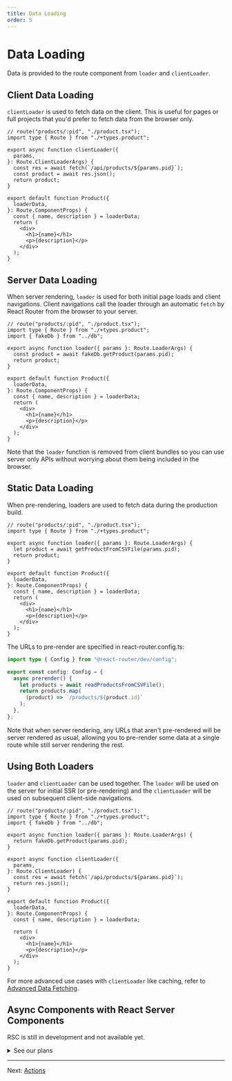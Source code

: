 ```yaml
---
title: Data Loading
order: 5
---
```


# Data Loading

Data is provided to the route component from `loader` and `clientLoader`.

## Client Data Loading

`clientLoader` is used to fetch data on the client. This is useful for pages or full projects that you'd prefer to fetch data from the browser only.

```tsx filename=app/product.tsx
// route("products/:pid", "./product.tsx");
import type { Route } from "./+types.product";

export async function clientLoader({
  params,
}: Route.ClientLoaderArgs) {
  const res = await fetch(`/api/products/${params.pid}`);
  const product = await res.json();
  return product;
}

export default function Product({
  loaderData,
}: Route.ComponentProps) {
  const { name, description } = loaderData;
  return (
    <div>
      <h1>{name}</h1>
      <p>{description}</p>
    </div>
  );
}
```

## Server Data Loading

When server rendering, `loader` is used for both initial page loads and client navigations. Client navigations call the loader through an automatic `fetch` by React Router from the browser to your server.

```tsx filename=app/product.tsx
// route("products/:pid", "./product.tsx");
import type { Route } from "./+types.product";
import { fakeDb } from "../db";

export async function loader({ params }: Route.LoaderArgs) {
  const product = await fakeDb.getProduct(params.pid);
  return product;
}

export default function Product({
  loaderData,
}: Route.ComponentProps) {
  const { name, description } = loaderData;
  return (
    <div>
      <h1>{name}</h1>
      <p>{description}</p>
    </div>
  );
}
```

Note that the `loader` function is removed from client bundles so you can use server only APIs without worrying about them being included in the browser.

## Static Data Loading

When pre-rendering, loaders are used to fetch data during the production build.

```tsx filename=app/product.tsx
// route("products/:pid", "./product.tsx");
import type { Route } from "./+types.product";

export async function loader({ params }: Route.LoaderArgs) {
  let product = await getProductFromCSVFile(params.pid);
  return product;
}

export default function Product({
  loaderData,
}: Route.ComponentProps) {
  const { name, description } = loaderData;
  return (
    <div>
      <h1>{name}</h1>
      <p>{description}</p>
    </div>
  );
}
```

The URLs to pre-render are specified in react-router.config.ts:

```ts filename=react-router.config.ts
import type { Config } from "@react-router/dev/config";

export const config: Config = {
  async prerender() {
    let products = await readProductsFromCSVFile();
    return products.map(
      (product) => `/products/${product.id}`
    );
  },
};
```

Note that when server rendering, any URLs that aren't pre-rendered will be server rendered as usual, allowing you to pre-render some data at a single route while still server rendering the rest.

## Using Both Loaders

`loader` and `clientLoader` can be used together. The `loader` will be used on the server for initial SSR (or pre-rendering) and the `clientLoader` will be used on subsequent client-side navigations.

```tsx filename=app/product.tsx
// route("products/:pid", "./product.tsx");
import type { Route } from "./+types.product";
import { fakeDb } from "../db";

export async function loader({ params }: Route.LoaderArgs) {
  return fakeDb.getProduct(params.pid);
}

export async function clientLoader({
  params,
}: Route.ClientLoader) {
  const res = await fetch(`/api/products/${params.pid}`);
  return res.json();
}

export default function Product({
  loaderData,
}: Route.ComponentProps) {
  const { name, description } = loaderData;

  return (
    <div>
      <h1>{name}</h1>
      <p>{description}</p>
    </div>
  );
}
```

For more advanced use cases with `clientLoader` like caching, refer to [Advanced Data Fetching][advanced_data_fetching].

## Async Components with React Server Components

RSC is still in development and not available yet.

<details>
<summary>See our plans</summary>

In the future, rendered async components in loaders are available on `loaderData` like any other value:

```tsx filename=app/product-page.tsx
// route("products/:pid", "./product-page.tsx");
import type { Route } from "./+types.product";
import Product from "./product";
import Reviews from "./reviews";

export async function loader({ params }: Route.LoaderArgs) {
  return {
    product: <Product id={params.pid} />,
    reviews: <Reviews productId={params.pid} />,
  };
}

export default function ProductPage({
  loaderData,
}: Route.ComponentProps) {
  return (
    <div>
      {loaderData.product}
      <Suspense fallback={<div>loading...</div>}>
        {loaderData.reviews}
      </Suspense>
    </div>
  );
}
```

```tsx filename=app/product.tsx
export async function Product({ id }: { id: string }) {
  const product = await fakeDb.getProduct(id);
  return (
    <div>
      <h1>{product.title}</h1>
      <p>{product.description}</p>
    </div>
  );
}
```

</details>

---

Next: [Actions](./actions)

[advanced_data_fetching]: ../tutorials/advanced-data-fetching
[data]: ../../api/react-router/data
